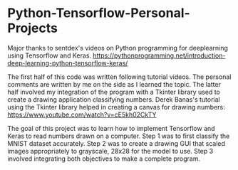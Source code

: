 # Python-Tensorflow-Personal-Projects

Major thanks to sentdex's videos on Python programming for deeplearning using Tensorflow and Keras. 
https://pythonprogramming.net/introduction-deep-learning-python-tensorflow-keras/

The first half of this code was written following tutorial videos. The personal comments are written by me on the side as I learned the topic. The latter half involved my integration of the program with a Tkinter library used to create a drawing application classifying numbers. Derek Banas's tutorial using the Tkinter library helped in creating a canvas for drawing numbers: https://www.youtube.com/watch?v=cE5kh02CkTY

The goal of this project was to learn how to implement Tensorflow and Keras to read numbers drawn on a computer. Step 1 was to first classify the MNIST dataset accurately. Step 2 was to create a drawing GUI that scaled images appropriately to grayscale, 28x28 for the model to use. Step 3 involved integrating both objectives to make a complete program.
